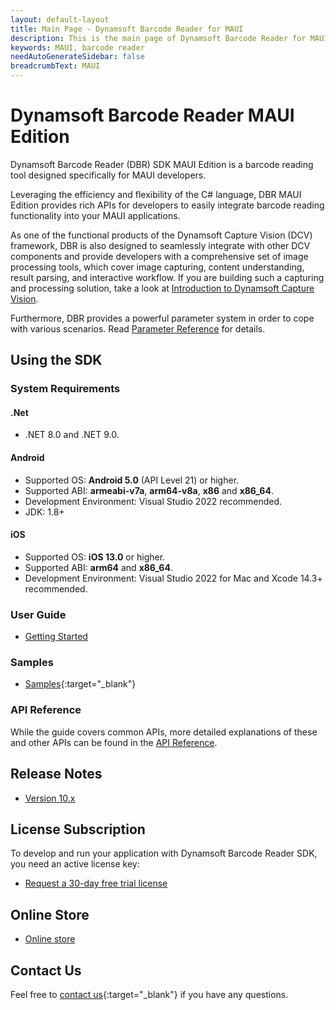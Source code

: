 ```yaml
---
layout: default-layout
title: Main Page - Dynamsoft Barcode Reader for MAUI
description: This is the main page of Dynamsoft Barcode Reader for MAUI SDK.
keywords: MAUI, barcode reader
needAutoGenerateSidebar: false
breadcrumbText: MAUI
---
```


# Dynamsoft Barcode Reader MAUI Edition

Dynamsoft Barcode Reader (DBR) SDK MAUI Edition is a barcode reading tool designed specifically for MAUI developers.

Leveraging the efficiency and flexibility of the C# language, DBR MAUI Edition provides rich APIs for developers to easily integrate barcode reading functionality into your MAUI applications.

As one of the functional products of the Dynamsoft Capture Vision (DCV) framework, DBR is also designed to seamlessly integrate with other DCV components and provide developers with a comprehensive set of image processing tools, which cover image capturing, content understanding, result parsing, and interactive workflow. If you are building such a capturing and processing solution, take a look at [Introduction to Dynamsoft Capture Vision]({{site.dcvb_architecture}}).

Furthermore, DBR provides a powerful parameter system in order to cope with various scenarios. Read <a href="{{site.parameters_reference}}index.html">Parameter Reference</a> for details.

## Using the SDK

### System Requirements

#### .Net

- .NET 8.0 and .NET 9.0.

#### Android

- Supported OS: **Android 5.0** (API Level 21) or higher.
- Supported ABI: **armeabi-v7a**, **arm64-v8a**, **x86** and **x86_64**.
- Development Environment: Visual Studio 2022 recommended.
- JDK: 1.8+

#### iOS

- Supported OS: **iOS 13.0** or higher.
- Supported ABI: **arm64** and **x86_64**.
- Development Environment: Visual Studio 2022 for Mac and Xcode 14.3+ recommended.

### User Guide

* [Getting Started](user-guide.md)

### Samples

* [Samples](https://github.com/dynamsoft/barcode-reader-maui-samples){:target="_blank"}

### API Reference

While the guide covers common APIs, more detailed explanations of these and other APIs can be found in the [API Reference](./api-reference/index.md).

## Release Notes

* [Version 10.x](release-notes/maui-10.html)

## License Subscription

To develop and run your application with Dynamsoft Barcode Reader SDK, you need an active license key:

* <a href="https://www.dynamsoft.com/customer/license/trialLicense?utm_source=docs&product=dbr&package=mobile" target="_blank">Request a 30-day free trial license</a>

## Online Store

* <a href="https://www.dynamsoft.com/store/dynamsoft-barcode-reader/#mobile" target="_blank">Online store</a>

## Contact Us

Feel free to [contact us](https://www.dynamsoft.com/company/customer-service/#contact){:target="_blank"} if you have any questions.
